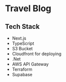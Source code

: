# Travel Blog

## Tech Stack

- Next.js
- TypeScript
- S3 Bucket
- Cloudfront for deploying
- .Net
- AWS API Gateway
- Terraform
- Supabase

  
